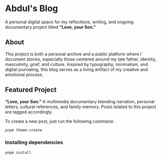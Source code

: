 # Abdul's Blog

A personal digital space for my reflections, writing, and ongoing documentary project titled **"Love, your Son."**

## About

This project is both a personal archive and a public platform where I document stories, especially those centered around my late father, identity, masculinity, grief, and culture. Inspired by typography, minimalism, and digital journaling, this blog serves as a living artifact of my creative and emotional process.

## Featured Project

**“Love, your Son.”**
A multimedia documentary blending narration, personal letters, cultural references, and family memory. Posts related to this project are tagged accordingly.

To create a new post, just run the following command:

```bash
pnpm theme:create
```

### Installing dependencies

```bash
pnpm install
```
